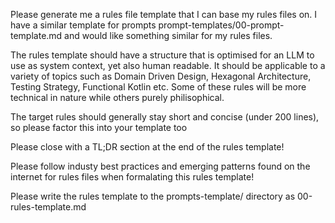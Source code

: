Please generate me a rules file template that I can base my rules files on. I have a similar template for prompts prompt-templates/00-prompt-template.md and would like something similar for my rules files.

The rules template should have a structure that is optimised for an LLM to use as system context, yet also human readable. It should be applicable to a variety of topics such as Domain Driven Design, Hexagonal Architecture, Testing Strategy, Functional Kotlin etc. Some of these rules will be more technical in nature while others purely philisophical.

The target rules should generally stay short and concise (under 200 lines), so please factor this into your template too

Please close with a TL;DR section at the end of the rules template!

Please follow industy best practices and emerging patterns found on the internet for rules files when formalating this rules template!

Please write the rules template to the prompts-template/ directory as 00-rules-template.md